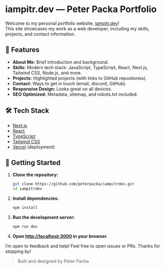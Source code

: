 # iampitr.dev — Peter Packa Portfolio

Welcome to my personal portfolio website, [iampitr.dev](https://iampitr.dev)!  
This site showcases my work as a web developer, including my skills, projects, and contact information.


## 🚀 Features

- **About Me:** Brief introduction and background.
- **Skills:** Modern tech stack: JavaScript, TypeScript, React, Next.js, Tailwind CSS, Node.js, and more.
- **Projects:** Highlighted projects (with links to GitHub repositories).
- **Contact:** Ways to get in touch (email, discord, GitHub).
- **Responsive Design:** Looks great on all devices.
- **SEO Optimized:** Metadata, sitemap, and robots.txt included.


## 🛠️ Tech Stack

- [Next.js](https://nextjs.org/)
- [React](https://react.dev/)
- [TypeScript](https://www.typescriptlang.org/)
- [Tailwind CSS](https://tailwindcss.com/)
- [Vercel](https://vercel.com/) (deployment)


## 📂 Getting Started

1. **Clone the repository:**
   ```bash
   git clone https://github.com/peterpacka/iampitrdev.git
   cd iampitrdev
   ```

2. **Install dependencies:**
   ```bash
   npm install
   ```

3. **Run the development server:**
   ```bash
   npm run dev
   ```

4. **Open [http://localhost:3000](http://localhost:3000) in your browser.**

I’m open to feedback and help! Feel free to open issues or PRs. Thanks for stopping by!

> Built and designed by Peter Packa
